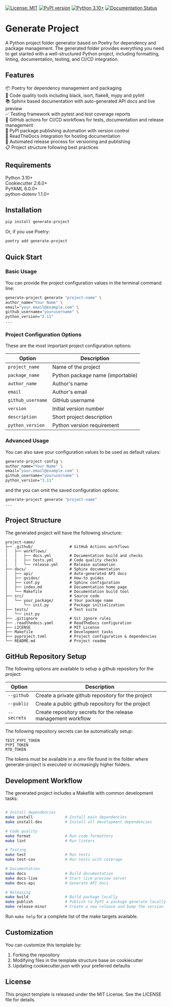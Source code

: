 [![License: MIT](https://img.shields.io/badge/License-MIT-yellow.svg)](https://opensource.org/licenses/MIT)
[![PyPI version](https://img.shields.io/pypi/v/generate-project.svg)](https://pypi.org/project/generate-project/)
[![Python 3.10+](https://img.shields.io/badge/python-3.10+-blue.svg)](https://www.python.org/downloads/release/python-3100/)
[![Documentation Status](https://readthedocs.org/projects/generate-project/badge/?version=latest)](https://generate-project.readthedocs.io/en/latest/?badge=latest)

# Generate Project 
A Python project folder generator based on Poetry for dependency and package management. The generated folder provides everything you need to get started with a well-structured Python project, including formatting, linting, documentation, testing, and CI/CD integration.

## Features

📦 Poetry for dependency management and packaging    
🧹 Code quality tools including  black, isort, flake8, mypy and pylint        
📚 Sphinx based documentation with auto-generated API docs and live preview   
✅ Testing framework with pytest and test coverage reports   
🔄 GitHub actions for CI/CD workflows for tests, documentation and release management   
🐍 PyPl package publishing automation with version control   
📝 ReadTheDocs integration for hosting documentation   
🚀 Automated release process for versioning and publishing   
📋 Project structure following best practices   
  

## Requirements

Python 3.10+   
Cookiecutter 2.6.0+  
PyYAML 6.0.0+    
python-dotenv 1.1.0+   

## Installation

```bash
pip install generate-project
```

Or, if you use Poetry:

```bash
poetry add generate-project
```

## Quick Start

### Basic Usage

You can provide the project configuration values in the terminal command line:

```bash
generate-project generate "project-name" \
author_name="Your Name" \
email="your.email@example.com" \
github_username="yourusername" \
python_version="3.11"
...
```

### Project Configuration Options

These are the most important project configuration options:

| Option | Description |   
|--------|-------------|   
| `project_name` | Name of the project |   
| `package_name` | Python package name (importable) |   
| `author_name` | Author's name |   
| `email` | Author's email |   
| `github_username` | GitHub username |   
| `version` | Initial version number |   
| `description` | Short project description |   
| `python_version` | Python version requirement | 

### Advanced Usage

You can also save your configuration values to be used as default values:
```bash
generate-project config \
author_name="Your Name" \
email="your.email@example.com" \
github_username="yourusername" \
python_version="3.11"
```

and the you can omit the saved configuration options:

```bash
generate-project generate "project-name" 
...
```

## Project Structure
The generated project will have the following structure:

```
project-name/
├── .github/                # GitHub Actions workflows
│   ├── workflows/
│   │   ├── docs.yml        # Documentation build and checks
|   |   ├── tests.yml       # Code quality checks
│   │   └── release.yml     # Release automation
├── docs/                   # Sphinx documentation
│   ├── api/                # Auto-generated API docs
│   ├── guides/             # How-to guides
│   ├── conf.py             # Sphinx configuration
│   ├── index.md            # Documentation home page
│   └── Makefile            # Documentation build tool
├── src/                    # Source code
│   └── your_package/       # Your package name
│       └── init.py         # Package initialization
├── tests/                  # Test suite
│   └── init.py
├── .gitignore              # Git ignore rules
├── .readthedocs.yaml       # ReadTheDocs configuration
├── LICENSE                 # MIT License
├── Makefile                # Development tasks
├── pyproject.toml          # Project configuration & dependencies
└── README.md               # Project readme
```

  
## GitHub Repository Setup

The following options are available to setup a github repository for the project:

| Option | Description |   
|--------|-------------|   
| `--github` | Create a private github repository for the project |   
| `--public` | Create a public github repository for the project|    
| `--secrets` | Create repository secrets for the release management workflow |     

The following repository secrets can be automatically setup: 

`TEST_PYPI_TOKEN`   
`PYPI_TOKEN`   
`RTD_TOKEN`   

The tokens must be available in a .env file found in the folder where generate-project is executed or increasingly higher folders.

## Development Workflow

The generated project includes a Makefile with common development tasks:

```bash

# Install dependencies
make install              # Install main dependencies
make install-dev          # Install all development dependencies

# Code quality
make format               # Run code formatters
make lint                 # Run linters

# Testing
make test                 # Run tests
make test-cov             # Run tests with coverage

# Documentation
make docs                 # Build documentation
make docs-live            # Start live preview server
make docs-api             # Generate API docs

# Releasing
make build                # Build package locally
make publish              # Publish to PyPI a package generate locally
make release-minor        # Create a new release and bump the version
```

Run `make help` for a complete list of the make targets available.

## Customization
You can customize this template by:

1. Forking the repository   
2. Modifying files in the template structure base on cookiecutter 
3. Updating cookiecutter.json with your preferred defaults 

## License
This project template is released under the MIT License. See the LICENSE file for details.

